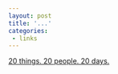 ```yaml
---
layout: post
title: '...'
categories:
 - links
---
```


<a href="http://www.20things.org/">20 things. 20 people. 20 days.</a>

